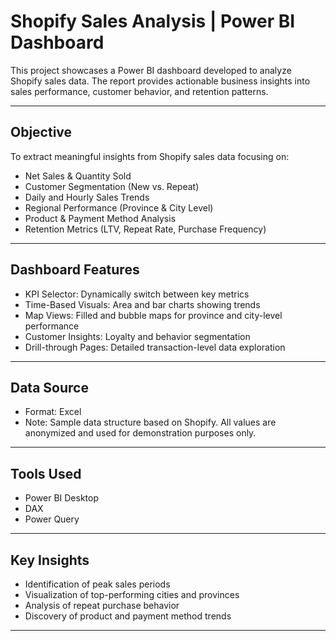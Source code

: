 # Shopify Sales Analysis | Power BI Dashboard

This project showcases a Power BI dashboard developed to analyze Shopify sales data. The report provides actionable business insights into sales performance, customer behavior, and retention patterns.

---

## Objective

To extract meaningful insights from Shopify sales data focusing on:

- Net Sales & Quantity Sold  
- Customer Segmentation (New vs. Repeat)  
- Daily and Hourly Sales Trends  
- Regional Performance (Province & City Level)  
- Product & Payment Method Analysis  
- Retention Metrics (LTV, Repeat Rate, Purchase Frequency)

---

## Dashboard Features

- KPI Selector: Dynamically switch between key metrics  
- Time-Based Visuals: Area and bar charts showing trends  
- Map Views: Filled and bubble maps for province and city-level performance  
- Customer Insights: Loyalty and behavior segmentation  
- Drill-through Pages: Detailed transaction-level data exploration

---

## Data Source

- Format: Excel  
- Note: Sample data structure based on Shopify. All values are anonymized and used for demonstration purposes only.

---

## Tools Used

- Power BI Desktop  
- DAX  
- Power Query  

---

## Key Insights

- Identification of peak sales periods  
- Visualization of top-performing cities and provinces  
- Analysis of repeat purchase behavior  
- Discovery of product and payment method trends

---

